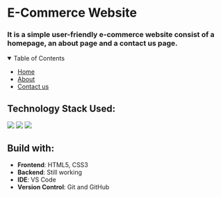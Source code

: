 # E-Commerce Website
### It is a simple user-friendly e-commerce website consist of a homepage, an about page and a contact us page.
<!-- TABLE OF CONTENTS -->
<details open="open">
  <summary>Table of Contents</summary>
  <ul>
    <li><a href="index.html">Home</a></li>
    <li><a href="about.html">About</a></li>
    <li><a href="contact.html">Contact us</a></li>
  </ul>
</details>


## Technology Stack Used:
<img src="https://img.shields.io/badge/html5%20-%23E34F26.svg?&style=for-the-badge&logo=html5&logoColor=white"/> <img src="https://img.shields.io/badge/css3%20-%231572B6.svg?&style=for-the-badge&logo=css3&logoColor=white"/>
  <img src="https://img.shields.io/badge/github%20-%23121011.svg?&style=for-the-badge&logo=github&logoColor=white"/> 
  
  ## Build with:
- **Frontend**: HTML5, CSS3
- **Backend**: Still working
- **IDE**: VS Code
- **Version Control**: Git and GitHub
